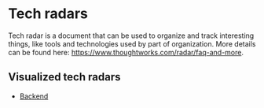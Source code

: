 # Tech radars

Tech radar is a document that can be used to organize and track interesting things, like tools and technologies used by part of organization.
More details can be found here: https://www.thoughtworks.com/radar/faq-and-more.

## Visualized tech radars
* [Backend](https://radar.thoughtworks.com/?sheetId=https%3A%2F%2Fraw.githubusercontent.com%2Fyoomoney%2Ftech-radar%2Fmaster%2Fbackend.csv)